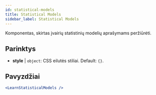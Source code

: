 ```yaml
---
id: statistical-models
title: Statistical Models
sidebar_label: Statistical Models
---
```


Komponentas, skirtas įvairių statistinių modelių aprašymams peržiūrėti.

## Parinktys

* __style__ | `object`: CSS eilutės stiliai. Default: `{}`.


## Pavyzdžiai

```jsx live
<LearnStatisticalModels />
```

